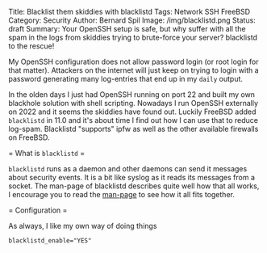 Title: Blacklist them skiddies with blacklistd
Tags: Network SSH FreeBSD
Category: Security
Author: Bernard Spil
Image: /img/blacklistd.png
Status: draft
Summary: Your OpenSSH setup is safe, but why suffer with all the spam in the logs from skiddies trying to brute-force your server? blacklistd to the rescue!

My OpenSSH configuration does not allow password login (or root login for that matter). Attackers on the internet will just keep on trying to login with a password generating many log-entries that end up in my `daily` output.

In the olden days I just had OpenSSH running on port 22 and built my own blackhole solution with shell scripting. Nowadays I run OpenSSH externally on 2022 and it seems the skiddies have found out. Luckily FreeBSD added `blacklistd` in 11.0 and it's about time I find out how I can use that to reduce log-spam. Blacklistd "supports" ipfw as well as the other available firewalls on FreeBSD.

= What is `blacklistd` =

`blacklistd` runs as a daemon and other daemons can send it messages about security events. It is a bit like syslog as it reads its messages from a socket. The man-page of blacklistd describes quite well how that all works, I encourage you to read the [man-page](https://www.freebsd.org/cgi/man.cgi?query=blacklistd) to see how it all fits together.

= Configuration =

As always, I like my own way of doing things


    blacklistd_enable="YES"

